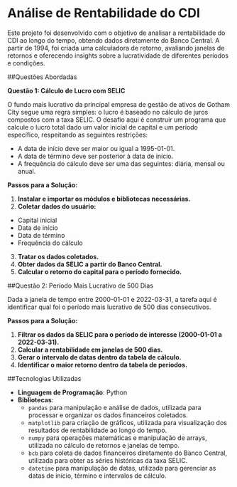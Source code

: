 # Análise de Rentabilidade do CDI

Este projeto foi desenvolvido com o objetivo de analisar a rentabilidade do CDI ao longo do tempo, obtendo dados diretamente do Banco Central. A partir de 1994, foi criada uma calculadora de retorno, avaliando janelas de retornos e oferecendo insights sobre a lucratividade de diferentes períodos e condições.

##Questões Abordadas

**Questão 1: Cálculo de Lucro com SELIC**

O fundo mais lucrativo da principal empresa de gestão de ativos de Gotham City segue uma regra simples: o lucro é baseado no cálculo de juros compostos com a taxa SELIC. O desafio aqui é construir um programa que calcule o lucro total dado um valor inicial de capital e um período específico, respeitando as seguintes restrições:

- A data de início deve ser maior ou igual a 1995-01-01.
- A data de término deve ser posterior à data de início.
- A frequência do cálculo deve ser uma das seguintes: diária, mensal ou anual.

**Passos para a Solução:**
1. **Instalar e importar os módulos e bibliotecas necessárias.**
2. **Coletar dados do usuário:**
  - Capital inicial
  - Data de início
  - Data de término
  - Frequência do cálculo
3. **Tratar os dados coletados.**
4. **Obter dados da SELIC a partir do Banco Central.**
5. **Calcular o retorno do capital para o período fornecido.**

##Questão 2: Período Mais Lucrativo de 500 Dias

Dada a janela de tempo entre 2000-01-01 e 2022-03-31, a tarefa aqui é identificar qual foi o período mais lucrativo de 500 dias consecutivos.

**Passos para a Solução:**
1. **Filtrar os dados da SELIC para o período de interesse (2000-01-01 a 2022-03-31).**
2. **Calcular a rentabilidade em janelas de 500 dias.**
3. **Gerar o intervalo de datas dentro da tabela de cálculo.**
4. **Identificar o maior retorno dentro da tabela de períodos.**

##Tecnologias Utilizadas
- **Linguagem de Programação**: Python
- **Bibliotecas**:
  - `pandas` para manipulação e análise de dados, utilizada para processar e organizar os dados financeiros coletados.
  - `matplotlib` para criação de gráficos, utilizada para visualização dos resultados de rentabilidade ao longo do tempo.
  - `numpy` para operações matemáticas e manipulação de arrays, utilizada no cálculo de retornos e janelas de tempo.
  - `bcb` para coleta de dados financeiros diretamente do Banco Central, utilizada para obter as séries históricas da taxa SELIC.
  - `datetime` para manipulação de datas, utilizada para gerenciar as datas de início, término e intervalos de cálculo.
